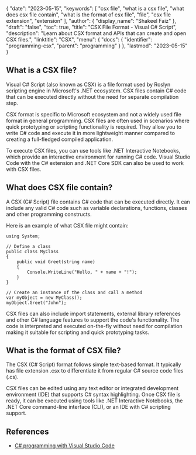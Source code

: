 {
  "date": "2023-05-15",
  "keywords": [
    "csx file",
    "what is a csx file",
    "what does csx file contain",
    "what is the format of csx file",
    "file",
    "csx file extension",
    "extension"
  ],
  "author": {
    "display_name": "Shakeel Faiz"
  },
  "draft": "false",
  "toc": true,
  "title": "CSX File Format - Visual C# Script",
  "description": "Learn about CSX format and APIs that can create and open CSX files.",
  "linktitle": "CSX",
  "menu": {
    "docs": {
      "identifier": "programming-csx",
      "parent": "programming"
    }
  },
  "lastmod": "2023-05-15"
}

## What is a CSX file?

Visual C# Script (also known as CSX) is a file format used by Roslyn scripting engine in Microsoft's .NET ecosystem. CSX files contain C# code that can be executed directly without the need for separate compilation step.

CSX format is specific to Microsoft ecosystem and not a widely used file format in general programming. CSX files are often used in scenarios where quick prototyping or scripting functionality is required. They allow you to write C# code and execute it in more lightweight manner compared to creating a full-fledged compiled application.

To execute CSX files, you can use tools like .NET Interactive Notebooks, which provide an interactive environment for running C# code. Visual Studio Code with the C# extension and .NET Core SDK can also be used to work with CSX files.

## What does CSX file contain?

A CSX (C# Script) file contains C# code that can be executed directly. It can include any valid C# code such as variable declarations, functions, classes and other programming constructs.

Here is an example of what CSX file might contain:

```
using System;

// Define a class
public class MyClass
{
    public void Greet(string name)
    {
        Console.WriteLine("Hello, " + name + "!");
    }
}

// Create an instance of the class and call a method
var myObject = new MyClass();
myObject.Greet("John");

```

CSX files can also include import statements, external library references and other C# language features to support the code's functionality. The code is interpreted and executed on-the-fly without need for compilation making it suitable for scripting and quick prototyping tasks.

## What is the format of CSX file?

The CSX (C# Script) format follows simple text-based format. It typically has file extension .csx to differentiate it from regular C# source code files (.cs).

CSX files can be edited using any text editor or integrated development environment (IDE) that supports C# syntax highlighting. Once CSX file is ready, it can be executed using tools like .NET Interactive Notebooks, the .NET Core command-line interface (CLI), or an IDE with C# scripting support.

## References
* [C# programming with Visual Studio Code](https://code.visualstudio.com/docs/languages/csharp)
